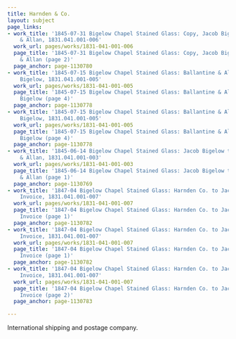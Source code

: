 ```yaml
---
title: Harnden & Co.
layout: subject
page_links:
- work_title: '1845-07-31 Bigelow Chapel Stained Glass: Copy, Jacob Bigelow to Ballantine
    & Allan, 1831.041.001-006'
  work_url: pages/works/1831-041-001-006
  page_title: '1845-07-31 Bigelow Chapel Stained Glass: Copy, Jacob Bigelow to Ballantine
    & Allan (page 2)'
  page_anchor: page-1130780
- work_title: '1845-07-15 Bigelow Chapel Stained Glass: Ballantine & Allan to Jacob
    Bigelow, 1831.041.001-005'
  work_url: pages/works/1831-041-001-005
  page_title: '1845-07-15 Bigelow Chapel Stained Glass: Ballantine & Allan to Jacob
    Bigelow (page 4)'
  page_anchor: page-1130778
- work_title: '1845-07-15 Bigelow Chapel Stained Glass: Ballantine & Allan to Jacob
    Bigelow, 1831.041.001-005'
  work_url: pages/works/1831-041-001-005
  page_title: '1845-07-15 Bigelow Chapel Stained Glass: Ballantine & Allan to Jacob
    Bigelow (page 4)'
  page_anchor: page-1130778
- work_title: '1845-06-14 Bigelow Chapel Stained Glass: Jacob Bigelow to Ballantine
    & Allan, 1831.041.001-003'
  work_url: pages/works/1831-041-001-003
  page_title: '1845-06-14 Bigelow Chapel Stained Glass: Jacob Bigelow to Ballantine
    & Allan (page 1)'
  page_anchor: page-1130769
- work_title: '1847-04 Bigelow Chapel Stained Glass: Harnden Co. to Jacob Bigelow_Shipping
    Invoice, 1831.041.001-007'
  work_url: pages/works/1831-041-001-007
  page_title: '1847-04 Bigelow Chapel Stained Glass: Harnden Co. to Jacob Bigelow_Shipping
    Invoice (page 1)'
  page_anchor: page-1130782
- work_title: '1847-04 Bigelow Chapel Stained Glass: Harnden Co. to Jacob Bigelow_Shipping
    Invoice, 1831.041.001-007'
  work_url: pages/works/1831-041-001-007
  page_title: '1847-04 Bigelow Chapel Stained Glass: Harnden Co. to Jacob Bigelow_Shipping
    Invoice (page 1)'
  page_anchor: page-1130782
- work_title: '1847-04 Bigelow Chapel Stained Glass: Harnden Co. to Jacob Bigelow_Shipping
    Invoice, 1831.041.001-007'
  work_url: pages/works/1831-041-001-007
  page_title: '1847-04 Bigelow Chapel Stained Glass: Harnden Co. to Jacob Bigelow_Shipping
    Invoice (page 2)'
  page_anchor: page-1130783

---
```

<p>International shipping and postage company.</p>